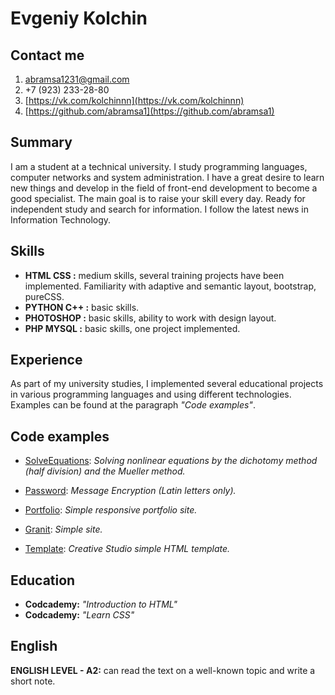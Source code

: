 # Evgeniy Kolchin
## Contact me
1. [abramsa1231@gmail.com](abramsa1231@gmail.com)
2. +7 (923) 233-28-80
3. [https://vk.com/kolchinnn](https://vk.com/kolchinnn)
4. [https://github.com/abramsa1](https://github.com/abramsa1)

## Summary
I am a student at a technical university. I study programming languages, computer networks and system administration. I have a great desire to learn new things and develop in the field of front-end development to become a good specialist. The main goal is to raise your skill every day. Ready for independent study and search for information. I follow the latest news in Information Technology.

## Skills
* **HTML CSS :** medium skills, several training projects have been implemented. Familiarity with adaptive and semantic layout, bootstrap, pureCSS.
* **PYTHON C++ :** basic skills.
* **PHOTOSHOP :** basic skills, ability to work with design layout.
* **PHP MYSQL :** basic skills, one project implemented.

## Experience
As part of my university studies, I implemented several educational projects in various programming languages and using different technologies. Examples can be found at the paragraph *"Code examples"*.

## Code examples
* [SolveEquations](https://github.com/abramsa1/projects/tree/master/SolveEquations): 
*Solving nonlinear equations by the dichotomy method (half division) and the Mueller method.*

* [Password](https://github.com/abramsa1/projects/tree/master/Password): 
*Message Encryption (Latin letters only).*

* [Portfolio](https://github.com/abramsa1/projects/tree/master/Portfolio): 
*Simple responsive portfolio site.*

* [Granit](https://github.com/abramsa1/projects/tree/master/Granit): 
*Simple site.*

* [Template](https://github.com/abramsa1/projects/tree/master/Template):
*Creative Studio simple HTML template.*

## Education
* **Codcademy:** *"Introduction to HTML"*
* **Codcademy:** *"Learn CSS"*

## English
**ENGLISH LEVEL - A2:** can read the text on a well-known topic and write a short note.

